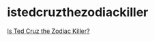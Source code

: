 # istedcruzthezodiackiller
[Is Ted Cruz the Zodiac Killer?](https://wizard.business/istedcruzthezodiackiller/)
